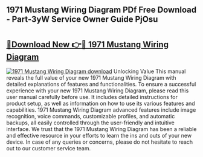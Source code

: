 ## 1971 Mustang Wiring Diagram PDf Free Download - Part-3yW Service Owner Guide PjOsu

# <h2><a href="http://dfhcfs.blite.top/?on=1971+Mustang+Wiring+Diagram">🔗Download New 👉🔴 1971 Mustang Wiring Diagram</a></h2>

[![1971 Mustang Wiring Diagram download](https://i.imgur.com/lujVjoI.png)](http://dfhcfs.blite.top/?on=1971+Mustang+Wiring+Diagram)
Unlocking Value This manual reveals the full value of your new 1971 Mustang Wiring Diagram with detailed explanations of features and functionalities. To ensure a successful experience with your new 1971 Mustang Wiring Diagram, please read this user manual carefully before use. It includes detailed instructions for product setup, as well as information on how to use its various features and capabilities. 1971 Mustang Wiring Diagram advanced features include image recognition, voice commands, customizable profiles, and automatic backups, all easily controlled through the user-friendly and intuitive interface. We trust that the 1971 Mustang Wiring Diagram has been a reliable and effective resource in your efforts to learn the ins and outs of your new device. In case of any queries or concerns, please do not hesitate to reach out to our customer service team.
